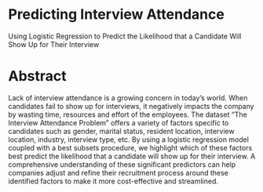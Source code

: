 # Predicting Interview Attendance
Using Logistic Regression to Predict the Likelihood that a Candidate Will Show Up for Their Interview

# Abstract
Lack of interview attendance is a growing concern in today’s world. When candidates fail to show up for interviews, it negatively impacts the company by wasting time, resources and effort of the employees. The dataset “The Interview Attendance Problem” offers a variety of factors specific to candidates such as gender, marital status, resident location, interview location, industry, interview type, etc. ​By using a logistic regression model coupled with a best subsets procedure, we highlight which of these factors best predict the likelihood that a candidate will show up for their interview. A comprehensive understanding of these significant predictors can help companies adjust and refine their recruitment process around these identified factors to make it more cost-effective and streamlined.
